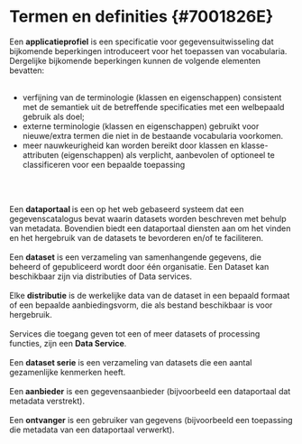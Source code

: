 # Termen en definities {#7001826E}
Een <b>applicatieprofiel</b> is een specificatie voor gegevensuitwisseling dat bijkomende beperkingen introduceert voor het toepassen van vocabularia. Dergelijke bijkomende beperkingen kunnen de volgende elementen bevatten:
<br/>
<br/>
- verfijning van de terminologie (klassen en eigenschappen) consistent met de semantiek uit de betreffende specificaties met een welbepaald gebruik als doel;
- externe terminologie (klassen en eigenschappen) gebruikt voor nieuwe/extra termen die niet in de bestaande vocabularia voorkomen.
- meer nauwkeurigheid kan worden bereikt door klassen en klasse-attributen (eigenschappen) als verplicht, aanbevolen of optioneel te classificeren voor een bepaalde toepassing
<br/>
<br/>

Een <b>dataportaal </b>is een op het web gebaseerd systeem dat een gegevenscatalogus bevat waarin datasets worden beschreven met behulp van metadata. Bovendien biedt een dataportaal diensten aan om het vinden en het hergebruik van de datasets te bevorderen en/of te faciliteren.
<br/>
<br/>
Een <b>dataset</b> is een verzameling van samenhangende gegevens, die beheerd of gepubliceerd wordt door één organisatie. Een Dataset kan beschikbaar zijn via distributies of Data services.
<br/>
<br/>
Elke <b>distributie</b> is de werkelijke data van de dataset in een bepaald formaat of een bepaalde aanbiedingsvorm, die als bestand beschikbaar is voor hergebruik.
<br/>
<br/>
Services die toegang geven tot een of meer datasets of processing functies, zijn een <b>Data Service</b>.
<br/>
<br/>
Een <b>dataset serie</b> is een verzameling van datasets die een aantal gezamenlijke kenmerken heeft.
<br/>
<br/>
Een<b> aanbieder</b> is een gegevensaanbieder (bijvoorbeeld een dataportaal dat metadata verstrekt).
<br/>
<br/>
Een <b>ontvanger</b> is een gebruiker van gegevens (bijvoorbeeld een toepassing die metadata van een dataportaal verwerkt).
<section data-include-format='markdown' data-include='006-Namespaces.md'></section>
